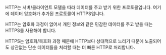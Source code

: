 HTTP는 서버/클라이언트 모델을 따라 데이터를 주고 받기 위한 프로토콜입니다. 여기에 데이터 암호화가 추가된 프로토콜이 HTTPS입니다.

HTTP는 암호화 과정이 없어서 개인 정보와 같은 민감한 데이터를 주고 받을 때는 HTTPS를 사용해야 합니다.

HTTPS는 암호화/복호화 과정 때문에 HTTP보다 상대적으로 느리기 때문에 노출되어도 상관없는 단순 데이터들을 처리할 때는 더 빠른 HTTP로 처리합니다.

